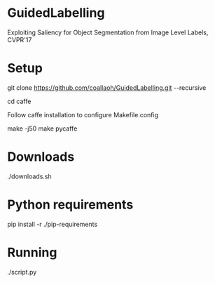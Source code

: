 # GuidedLabelling
Exploiting Saliency for Object Segmentation from Image Level Labels, CVPR'17

# Setup

git clone https://github.com/coallaoh/GuidedLabelling.git --recursive 

cd caffe

Follow caffe installation to configure Makefile.config

make -j50
make pycaffe


# Downloads

./downloads.sh

# Python requirements

pip install -r ./pip-requirements

# Running

./script.py
